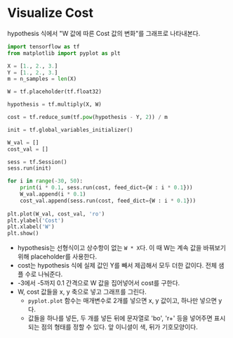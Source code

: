 # Visualize Cost

hypothesis 식에서 "W 값에 따른 Cost 값의 변화"를 그래프로 나타내본다.

```py
import tensorflow as tf
from matplotlib import pyplot as plt

X = [1., 2., 3.]
Y = [1., 2., 3.]
m = n_samples = len(X)

W = tf.placeholder(tf.float32)

hypothesis = tf.multiply(X, W)

cost = tf.reduce_sum(tf.pow(hypothesis - Y, 2)) / m

init = tf.global_variables_initializer()

W_val = []
cost_val = []

sess = tf.Session()
sess.run(init)

for i in range(-30, 50):
    print(i * 0.1, sess.run(cost, feed_dict={W : i * 0.1}))
    W_val.append(i * 0.1)
    cost_val.append(sess.run(cost, feed_dict={W : i * 0.1}))
    
plt.plot(W_val, cost_val, 'ro')
plt.ylabel('Cost')
plt.xlabel('W')
plt.show()
```

- hypothesis는 선형식이고 상수항이 없는 `W * X`다. 이 때 W는 계속 값을 바꿔보기 위해 placeholder를 사용한다.
- cost는 hypothesis 식에 실제 값인 Y를 빼서 제곱해서 모두 더한 값이다. 전체 샘플 수로 나눠준다.
- -3에서 -5까지 0.1 간격으로 W 값을 집어넣어서 cost를 구한다.
- W, cost 값들을 x, y 축으로 넣고 그래프를 그린다.
    + `pyplot.plot` 함수는 매개변수로 2개를 넣으면 x, y 값이고, 하나만 넣으면 y다.
    + 값들을 하나를 넣든, 두 개를 넣든 뒤에 문자열로 'bo', 'r+' 등을 넣어주면 표시되는 점의 형태를 정할 수 있다. 앞 이니셜이 색, 뒤가 기호모양이다.
